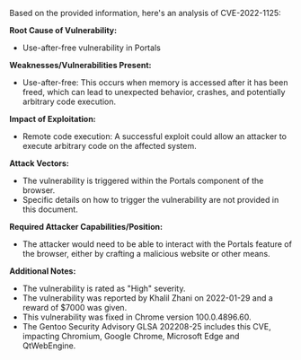 Based on the provided information, here's an analysis of CVE-2022-1125:

**Root Cause of Vulnerability:**
- Use-after-free vulnerability in Portals

**Weaknesses/Vulnerabilities Present:**
- Use-after-free: This occurs when memory is accessed after it has been freed, which can lead to unexpected behavior, crashes, and potentially arbitrary code execution.

**Impact of Exploitation:**
- Remote code execution: A successful exploit could allow an attacker to execute arbitrary code on the affected system.

**Attack Vectors:**
- The vulnerability is triggered within the Portals component of the browser. 
- Specific details on how to trigger the vulnerability are not provided in this document.

**Required Attacker Capabilities/Position:**
- The attacker would need to be able to interact with the Portals feature of the browser, either by crafting a malicious website or other means.

**Additional Notes:**
- The vulnerability is rated as "High" severity.
- The vulnerability was reported by Khalil Zhani on 2022-01-29 and a reward of $7000 was given.
- This vulnerability was fixed in Chrome version 100.0.4896.60.
- The Gentoo Security Advisory GLSA 202208-25 includes this CVE, impacting Chromium, Google Chrome, Microsoft Edge and QtWebEngine.